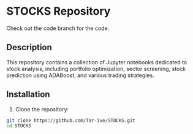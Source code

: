 # STOCKS Repository
Check out the code branch for the code. 
## Description
This repository contains a collection of Jupyter notebooks dedicated to stock analysis, including portfolio optimization, sector screening, stock prediction using ADABoost, and various trading strategies.

## Installation
1. Clone the repository:
```bash
git clone https://github.com/Tar-ive/STOCKS.git
cd STOCKS
